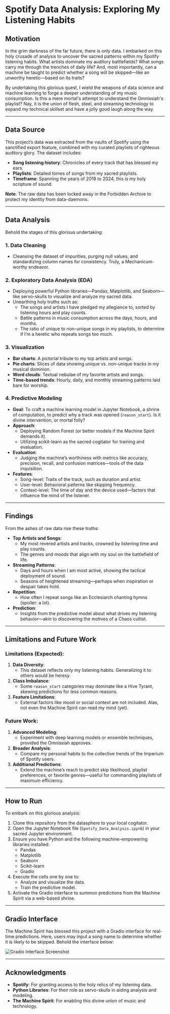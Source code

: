 # Spotify Data Analysis: Exploring My Listening Habits

## Motivation

In the grim darkness of the far future, there is only data. I embarked on this holy crusade of analysis to uncover the sacred patterns within my Spotify listening habits. What artists dominate my auditory battlefields? What songs carry me through the trenches of daily life? And, most importantly, can a machine be taught to predict whether a song will be skipped—like an unworthy heretic—based on its traits? 

By undertaking this glorious quest, I wield the weapons of data science and machine learning to forge a deeper understanding of my music consumption. Is this a mere mortal's attempt to understand the Omnissiah's playlist? Nay, it is the union of flesh, steel, and streaming technology to expand my technical skillset and have a jolly good laugh along the way.

---

## Data Source

This project’s data was extracted from the vaults of Spotify using the sanctified export feature, combined with my curated playlists of righteous auditory glory. The dataset includes:

- **Song listening history**: Chronicles of every track that has blessed my ears.
- **Playlists**: Detailed tomes of songs from my sacred playlists.
- **Timeframe**: Spanning the years of 2019 to 2024, this is my holy scripture of sound.

**Note**: The raw data has been locked away in the Forbidden Archive to protect my identity from data-daemons.

---

## Data Analysis

Behold the stages of this glorious undertaking:

### 1. Data Cleaning
- Cleansing the dataset of impurities, purging null values, and standardizing column names for consistency. Truly, a Mechanicum-worthy endeavor.

### 2. Exploratory Data Analysis (EDA)
- Deploying powerful Python libraries—Pandas, Matplotlib, and Seaborn—like servo-skulls to visualize and analyze my sacred data.
- Unearthing holy truths such as:
  - The songs and artists I have pledged my allegiance to, sorted by listening hours and play counts.
  - Battle patterns in music consumption across the days, hours, and months.
  - The ratio of unique to non-unique songs in my playlists, to determine if I’m a heretic who repeats songs too much.

### 3. Visualization
- **Bar charts**: A pictorial tribute to my top artists and songs.
- **Pie charts**: Slices of data showing unique vs. non-unique tracks in my musical dominion.
- **Word clouds**: Textual nebulae of my favorite artists and songs.
- **Time-based trends**: Hourly, daily, and monthly streaming patterns laid bare for worship.

### 4. Predictive Modeling
- **Goal**: To craft a machine learning model in Jupyter Notebook, a shrine of computation, to predict why a track was opened (`reason_start`). Is it divine intervention, or mortal folly?
- **Approach**:
  - Deploying Random Forest (or better models if the Machine Spirit demands it).
  - Utilizing scikit-learn as the sacred cogitator for training and evaluation.
- **Evaluation**:
  - Judging the machine’s worthiness with metrics like accuracy, precision, recall, and confusion matrices—tools of the data inquisition.
- **Features**:
  - Song-level: Traits of the track, such as duration and artist.
  - User-level: Behavioral patterns like skipping frequency.
  - Context-level: The time of day and the device used—factors that influence the mind of the listener.

---

## Findings

From the ashes of raw data rise these truths:

- **Top Artists and Songs**:
  - My most revered artists and tracks, crowned by listening time and play counts.
  - The genres and moods that align with my soul on the battlefield of life.
- **Streaming Patterns**:
  - Days and hours when I am most active, showing the tactical deployment of sound.
  - Seasons of heightened streaming—perhaps when inspiration or despair takes hold.
- **Repetition**:
  - How often I repeat songs like an Ecclesiarch chanting hymns (spoiler: a lot).
- **Prediction**:
  - Insights from the predictive model about what drives my listening behavior—akin to discovering the motives of a Chaos cultist.

---

## Limitations and Future Work

### Limitations (Expected):
1. **Data Diversity**:
   - This dataset reflects only my listening habits. Generalizing it to others would be heresy.
2. **Class Imbalance**:
   - Some `reason_start` categories may dominate like a Hive Tyrant, skewing predictions for less common reasons.
3. **Feature Limitations**:
   - External factors like mood or social context are not included. Alas, not even the Machine Spirit can read my mind (yet).

### Future Work:
1. **Advanced Modeling**:
   - Experiment with deep learning models or ensemble techniques, provided the Omnissiah approves.
2. **Broader Analysis**:
   - Compare my personal habits to the collective trends of the Imperium of Spotify users.
3. **Additional Predictions**:
   - Extend the machine’s reach to predict skip likelihood, playlist preferences, or favorite genres—useful for commanding playlists of maximum efficiency.

---

## How to Run

To embark on this glorious analysis:

1. Clone this repository from the datasphere to your local cogitator.
2. Open the Jupyter Notebook file (`Spotify_Data_Analysis.ipynb`) in your sacred Jupyter environment.
3. Ensure you have Python and the following machine-empowering libraries installed:
   - Pandas
   - Matplotlib
   - Seaborn
   - Scikit-learn
   - Gradio
4. Execute the cells one by one to:
   - Analyze and visualize the data.
   - Train the predictive model.
5. Activate the Gradio interface to summon predictions from the Machine Spirit via a web-based shrine.

---

## Gradio Interface

The Machine Spirit has blessed this project with a Gradio interface for real-time predictions. Here, users may input a song name to determine whether it is likely to be skipped. Behold the interface below:

![Gradio Interface Screenshot](gradio_interface.png)

---

## Acknowledgments

- **Spotify**: For granting access to the holy relics of my listening data.
- **Python Libraries**: For their role as servo-skulls in aiding analysis and modeling.
- **The Machine Spirit**: For enabling this divine union of music and technology.

